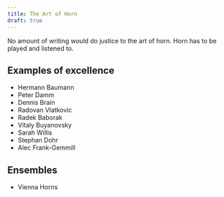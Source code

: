 ```yaml
---
title: The Art of Horn
draft: true
---
```


No amount of writing would do justice to the art of horn. Horn has to be played and listened to.

## Examples of excellence

- Hermann Baumann
- Peter Damm
- Dennis Brain
- Radovan Vlatkovic
- Radek Baborak
- Vitaly Buyanovsky
- Sarah Willis
- Stephan Dohr
- Alec Frank-Gemmill


## Ensembles

- Vienna Horns
